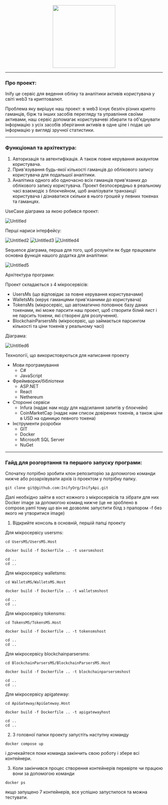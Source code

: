 <div id="header" align="center">
  <img src="https://github.com/user-attachments/assets/580b3d49-e431-4ac8-9fb2-712a0a077161" width="200"/>
</div>

---

### Про проект:

Inify це сервіс для ведення обліку та аналітики активів користувача у світі web3 та криптовалют.

Проблема яку вирішує наш проект: в web3 існує безліч різних крипто гаманців, бірж та інших засобів перегляду та управління своїми активами, наш сервіс допомагає користувачеві збирати та об'єднувати інформацію з усіх засобів зберігання активів в одне ціле і подає цю інформацію у вигляді зручної статистики.

---

### Функціонал та архітектура:

1. Авторизація та автентифікація. А також повне керування аккаунтом користувача.
2. Прив'язування будь-якої кількості гаманців до облікового запису користувача для подальшої аналітики.
3. Аналітика одного або одночасно всіх гаманців прив'язаних до облікового запису користувача. Проект безпосередньо в реальному часі взаємодіє з блокчейном, щоб аналізувати транзакції користувача і дізнаватися скільки в нього грошей у певних токенах та гаманцях.

UseCase діаграма за якою робився проект:

![Untitled](https://github.com/user-attachments/assets/80eb60bc-10bf-4d78-a07e-2892a8dd5159)

Перші нариси інтерфейсу:

![Untitled2](https://github.com/user-attachments/assets/67108f22-e6f1-439a-bce3-7673fc9d53ff)
![Untitled3](https://github.com/user-attachments/assets/ca2fbf6c-8b2e-479b-8544-25b29ec03646)
![Untitled4](https://github.com/user-attachments/assets/bc76208d-f13b-4d1b-917e-bb66cea4e14d)

Sequence діаграма, перша для того, щоб розуміти як буде працювати основна функція нашого додатка для аналітики:

![Untitled5](https://github.com/user-attachments/assets/ca94d295-efde-4b79-916b-b2907481ee86)

Архітектура програми:

Проект складається з 4 мікросервісів:
- UsersMs (що відповідає за повне керування користувачами)
- WalletsMs (керує гаманцями прив'язаними до користувача)
- TokensMs (мікросервіс, що автоматично поповнює базу даних токенами, які може парсити наш проект, щоб створити білий лист і не парсить токени, які створені для розлучення).
- BlockchainParsersMs (мікросервіс, що займається парсингом кількості та ціни токенів у реальному часі)

Діаграма:

![Untitled6](https://github.com/user-attachments/assets/bb5868cd-ae63-418e-a815-85341f4b3d5a)

Технології, що використовуються для написання проекту
- Мови програмування
  - C#
  - JavaScript
- Фреймворки/бібліотеки
  - ASP.NET
  - React
  - Nethereum
- Сторонні сервіси
  - Infura (надає нам ноду для надсилання запитів у блокчейн)
  - CoinMarketCap (надає нам список довірених токенів, а також ціни в USD на одиницю певного токена)
- Інструменти розробки
  - GIT
  - Docker
  - Microsoft SQL Server
  - NuGet

---

### Гайд для розгортання та першого запуску програми:

Спочатку потрібно зробити клон репозиторію за допомогою команди нижче або розархівувати архів із проектом у потрібну папку.

```properties
git clone git@github.com:InifyOrg/InifyApi.git
```

Далі необхідно зайти в хост кожного з мікросервісів та зібрати для них Docker image за допомогою команд нижче (це не зроблено в compose.yaml тому що він не дозволяє запустити білд з прапором -f без якого не утворитися image)

1. Відкрийте консоль в основній, першій папці проекту

Для мікросервісу usersms:
```properties
cd UsersMS/UsersMS.Host

docker build -f Dockerfile .. -t usersmshost

cd ..
cd ..
```

Для мікросервісу walletsms:
```properties
cd WalletsMS/WalletsMS.Host

docker build -f Dockerfile .. -t walletsmshost

cd ..
cd ..
```

Для мікросервісу tokensms:
```properties
cd TokensMS/TokensMS.Host

docker build -f Dockerfile .. -t tokensmshost

cd ..
cd ..
```

Для мікросервісу blockchainparsersms:
```properties
cd BlockchainParsersMS/BlockchainParsersMS.Host

docker build -f Dockerfile .. -t blockchainparsersmshost

cd ..
cd ..
```

Для мікросервісу apigateway:
```properties
cd ApiGateway/ApiGateway.Host

docker build -f Dockerfile .. -t apigatewayhost

cd ..
cd ..
```

2. З головної папки проекту запустіть наступну команду

```properties
docker compose up
```

і дочекайтеся поки команда закінчить свою роботу і збере всі контейнери.

3. Коли закінчився процес створення контейнерів перевірте чи працюю вони за допомогою команди

```properties
docker ps
```

якщо запущено 7 контейнерів, все успішно запустилося та можна тестувати.
